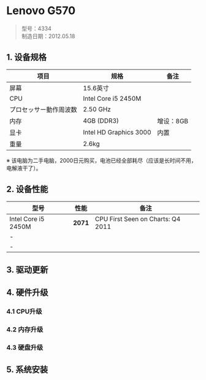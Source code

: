 # Lenovo G570

> 型号：4334  
> 制造日期：2012.05.18

## 1. 设备规格

| 项目                   | 规格                                    | 备注                                    |
| ----------------------------------------- | ------------------------------------------------------------ | ---- |
| 屏幕 | 15.6英寸 |  |
| CPU                           | Intel Core i5 2450M   |      |
| プロセッサー動作周波数                    | 2.50 GHz                                                    |      |
| 内存 | 4GB (DDR3) | 增设：8GB |
| 显卡 | Intel HD Graphics 3000 | 内置 |
| 重量 | 2.6kg |  |

※ 该电脑为二手电脑，2000日元购买，电池已经全部耗尽（应该是长时间不用，电解液干了）。

## 2. 设备性能

| 型号                | 性能     | 备注                              |
| ------------------- | -------- | --------------------------------- |
| Intel Core i5 2450M | **2071** | CPU First Seen on Charts: Q4 2011 |
| -                   |          |                                   |
| -                   |          |                                   |

## 3. 驱动更新

## 4. 硬件升级

### 4.1 CPU升级

### 4.2 内存升级

### 4.3 硬盘升级

## 5. 系统安装